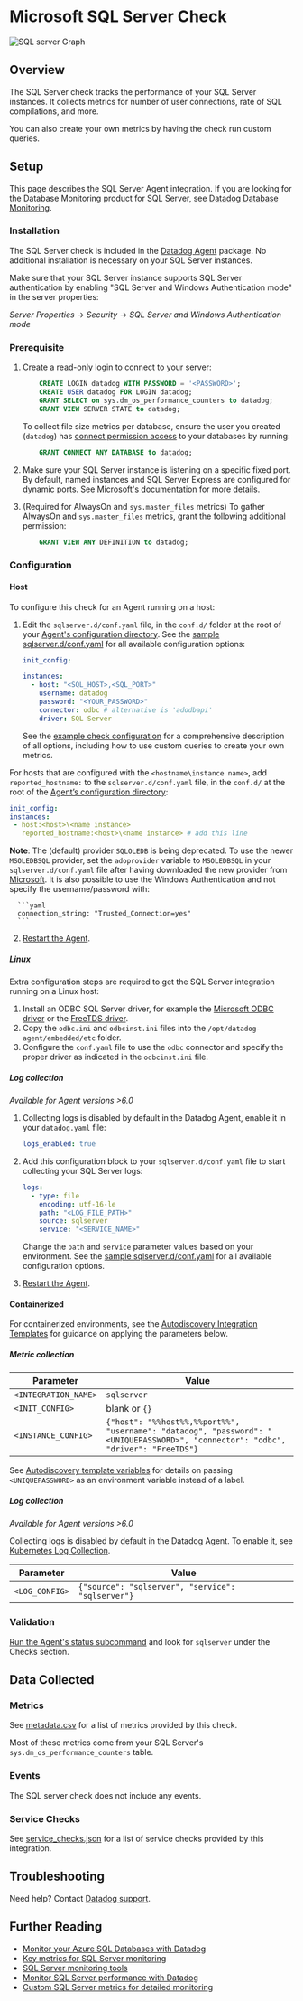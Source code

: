 # Microsoft SQL Server Check

![SQL server Graph][1]

## Overview

The SQL Server check tracks the performance of your SQL Server instances. It collects metrics for number of user connections, rate of SQL compilations, and more.

You can also create your own metrics by having the check run custom queries.

## Setup

<div class="alert alert-info">This page describes the SQL Server Agent integration. If you are looking for the Database Monitoring product for SQL Server, see <a href="https://docs.datadoghq.com/database_monitoring" target="_blank">Datadog Database Monitoring</a>.</div>

### Installation

The SQL Server check is included in the [Datadog Agent][2] package. No additional installation is necessary on your SQL Server instances.

Make sure that your SQL Server instance supports SQL Server authentication by enabling "SQL Server and Windows Authentication mode" in the server properties:

_Server Properties_ -> _Security_ -> _SQL Server and Windows Authentication mode_

### Prerequisite

1. Create a read-only login to connect to your server:

    ```SQL
        CREATE LOGIN datadog WITH PASSWORD = '<PASSWORD>';
        CREATE USER datadog FOR LOGIN datadog;
        GRANT SELECT on sys.dm_os_performance_counters to datadog;
        GRANT VIEW SERVER STATE to datadog;
    ```
   
   To collect file size metrics per database, ensure the user you created (`datadog`) has [connect permission access][3] to your databases by running:
   
   ```SQL
       GRANT CONNECT ANY DATABASE to datadog; 
   ```

2. Make sure your SQL Server instance is listening on a specific fixed port. By default, named instances and SQL Server Express are configured for dynamic ports. See [Microsoft's documentation][4] for more details.

3. (Required for AlwaysOn and `sys.master_files` metrics) To gather AlwaysOn and `sys.master_files` metrics, grant the following additional permission:

    ```SQL
        GRANT VIEW ANY DEFINITION to datadog;
    ```

### Configuration

<!-- xxx tabs xxx -->
<!-- xxx tab "Host" xxx -->

#### Host

To configure this check for an Agent running on a host:

1. Edit the `sqlserver.d/conf.yaml` file, in the `conf.d/` folder at the root of your [Agent's configuration directory][5]. See the [sample sqlserver.d/conf.yaml][6] for all available configuration options:

   ```yaml
   init_config:

   instances:
     - host: "<SQL_HOST>,<SQL_PORT>"
       username: datadog
       password: "<YOUR_PASSWORD>"
       connector: odbc # alternative is 'adodbapi'
       driver: SQL Server
   ```

    See the [example check configuration][6] for a comprehensive description of all options, including how to use custom queries to create your own metrics.

For hosts that are configured with the `<hostname\instance name>`, add `reported_hostname:` to the `sqlserver.d/conf.yaml` file, in the `conf.d/` at the root of the [Agent’s configuration directory][5]:

```yaml
init_config:
instances:
 - host:<host>\<name instance>
   reported_hostname:<host>\<name instance> # add this line
```

   **Note**: The (default) provider `SQLOLEDB` is being deprecated. To use the newer `MSOLEDBSQL` provider, set the `adoprovider` variable to `MSOLEDBSQL` in your `sqlserver.d/conf.yaml` file after having downloaded the new provider from [Microsoft][7]. It is also possible to use the Windows Authentication and not specify the username/password with:

      ```yaml
      connection_string: "Trusted_Connection=yes"
      ```

2. [Restart the Agent][8].

##### Linux

Extra configuration steps are required to get the SQL Server integration running on a Linux host:

1. Install an ODBC SQL Server driver, for example the [Microsoft ODBC driver][9] or the [FreeTDS driver][10].
2. Copy the `odbc.ini` and `odbcinst.ini` files into the `/opt/datadog-agent/embedded/etc` folder.
3. Configure the `conf.yaml` file to use the `odbc` connector and specify the proper driver as indicated in the `odbcinst.ini` file.

##### Log collection

_Available for Agent versions >6.0_

1. Collecting logs is disabled by default in the Datadog Agent, enable it in your `datadog.yaml` file:

    ```yaml
    logs_enabled: true
    ```

2. Add this configuration block to your `sqlserver.d/conf.yaml` file to start collecting your SQL Server logs:

    ```yaml
    logs:
      - type: file
        encoding: utf-16-le
        path: "<LOG_FILE_PATH>"
        source: sqlserver
        service: "<SERVICE_NAME>"
    ```

    Change the `path` and `service` parameter values based on your environment. See the [sample sqlserver.d/conf.yaml][6] for all available configuration options.

3. [Restart the Agent][8].

<!-- xxz tab xxx -->
<!-- xxx tab "Containerized" xxx -->

#### Containerized

For containerized environments, see the [Autodiscovery Integration Templates][12] for guidance on applying the parameters below.

##### Metric collection

| Parameter            | Value                                                                                                                            |
| -------------------- | -------------------------------------------------------------------------------------------------------------------------------- |
| `<INTEGRATION_NAME>` | `sqlserver`                                                                                                                      |
| `<INIT_CONFIG>`      | blank or `{}`                                                                                                                    |
| `<INSTANCE_CONFIG>`  | `{"host": "%%host%%,%%port%%", "username": "datadog", "password": "<UNIQUEPASSWORD>", "connector": "odbc", "driver": "FreeTDS"}` |

See [Autodiscovery template variables][13] for details on passing `<UNIQUEPASSWORD>` as an environment variable instead of a label.

##### Log collection

_Available for Agent versions >6.0_

Collecting logs is disabled by default in the Datadog Agent. To enable it, see [Kubernetes Log Collection][11].

| Parameter      | Value                                             |
| -------------- | ------------------------------------------------- |
| `<LOG_CONFIG>` | `{"source": "sqlserver", "service": "sqlserver"}` |

<!-- xxz tab xxx -->
<!-- xxz tabs xxx -->

### Validation

[Run the Agent's status subcommand][14] and look for `sqlserver` under the Checks section.

## Data Collected

### Metrics

See [metadata.csv][15] for a list of metrics provided by this check.

Most of these metrics come from your SQL Server's `sys.dm_os_performance_counters` table.

### Events

The SQL server check does not include any events.

### Service Checks

See [service_checks.json][16] for a list of service checks provided by this integration.

## Troubleshooting

Need help? Contact [Datadog support][17].

## Further Reading

- [Monitor your Azure SQL Databases with Datadog][18]
- [Key metrics for SQL Server monitoring][19]
- [SQL Server monitoring tools][20]
- [Monitor SQL Server performance with Datadog][21]
- [Custom SQL Server metrics for detailed monitoring][22]

[1]: https://raw.githubusercontent.com/DataDog/integrations-core/master/sqlserver/images/sqlserver_dashboard.png
[2]: https://app.datadoghq.com/account/settings#agent
[3]: https://docs.microsoft.com/en-us/sql/t-sql/statements/grant-server-permissions-transact-sql?view=sql-server-ver15
[4]: https://docs.microsoft.com/en-us/sql/tools/configuration-manager/tcp-ip-properties-ip-addresses-tab
[5]: https://docs.datadoghq.com/agent/guide/agent-configuration-files/#agent-configuration-directory
[6]: https://github.com/DataDog/integrations-core/blob/master/sqlserver/datadog_checks/sqlserver/data/conf.yaml.example
[7]: https://docs.microsoft.com/en-us/sql/connect/oledb/oledb-driver-for-sql-server?view=sql-server-2017
[8]: https://docs.datadoghq.com/agent/guide/agent-commands/#start-stop-and-restart-the-agent
[9]: https://docs.microsoft.com/en-us/sql/connect/odbc/linux-mac/installing-the-microsoft-odbc-driver-for-sql-server?view=sql-server-2017
[10]: http://www.freetds.org/
[11]: https://docs.datadoghq.com/agent/kubernetes/log/
[12]: https://docs.datadoghq.com/agent/kubernetes/integrations/
[13]: https://docs.datadoghq.com/agent/faq/template_variables/
[14]: https://docs.datadoghq.com/agent/guide/agent-commands/#agent-status-and-information
[15]: https://github.com/DataDog/integrations-core/blob/master/sqlserver/metadata.csv
[16]: https://github.com/DataDog/integrations-core/blob/master/sqlserver/assets/service_checks.json
[17]: https://docs.datadoghq.com/help/
[18]: https://www.datadoghq.com/blog/monitor-azure-sql-databases-datadog
[19]: https://www.datadoghq.com/blog/sql-server-monitoring
[20]: https://www.datadoghq.com/blog/sql-server-monitoring-tools
[21]: https://www.datadoghq.com/blog/sql-server-performance
[22]: https://www.datadoghq.com/blog/sql-server-metrics
